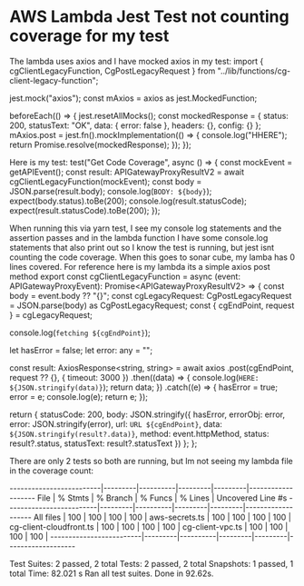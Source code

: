 
# AWS Lambda Jest Test not counting coverage for my test

The lambda uses axios and I have mocked axios in my test:
import { cgClientLegacyFunction, CgPostLegacyRequest } from "../lib/functions/cg-client-legacy-function";

jest.mock("axios");
const mAxios = axios as jest.MockedFunction<typeof axios>;

beforeEach(() => {
  jest.resetAllMocks();
  const mockedResponse = {
    status: 200,
    statusText: "OK",
    data: { error: false },
    headers: {},
    config: {}
  };
  mAxios.post = jest.fn().mockImplementation(() => {
    console.log("HHERE");
    return Promise.resolve(mockedResponse);
  });
});

Here is my test:
test("Get Code Coverage", async () => {
  const mockEvent = getAPIEvent();
  const result: APIGatewayProxyResultV2<any> = await cgClientLegacyFunction(mockEvent);
  const body = JSON.parse(result.body);
  console.log(`BODY: ${body}`);
  expect(body.status).toBe(200);
  console.log(result.statusCode);
  expect(result.statusCode).toBe(200);
});


When running this via yarn test, I see my console log statements and the assertion passes and in the lambda function I have some console.log statements that also print out so I know the test is running, but jest isnt counting the code coverage.  When this goes to sonar cube, my lamba has 0 lines covered.
For reference here is my lambda its a simple axios post method
export const cgClientLegacyFunction = async (event: APIGatewayProxyEvent): Promise<APIGatewayProxyResultV2<any>> => {
  const body = event.body ?? "{}";
  const cgLegacyRequest: CgPostLegacyRequest = JSON.parse(body) as CgPostLegacyRequest;
  const { cgEndPoint, request } = cgLegacyRequest;

  console.log(`fetching ${cgEndPoint}`);

  let hasError = false;
  let error: any = "";

  const result: AxiosResponse<string, string> = await axios
    .post(cgEndPoint, request ?? {}, { timeout: 3000 })
    .then((data) => {
      console.log(`HERE: ${JSON.stringify(data)}`);
      return data;
    })
    .catch((e) => {
      hasError = true;
      error = e;
      console.log(e);
      return e;
    });

  return {
    statusCode: 200,
    body: JSON.stringify({
      hasError,
      errorObj: error,
      error: JSON.stringify(error),
      url: `URL ${cgEndPoint}`,
      data: `${JSON.stringify(result?.data)}`,
      method: event.httpMethod,
      status: result?.status,
      statusText: result?.statusText
    })
  };
};

There are only 2 tests so both are running, but Im not seeing my lambda file in the coverage count:

-------------------------|---------|----------|---------|---------|-------------------
File                     | % Stmts | % Branch | % Funcs | % Lines | Uncovered Line #s
-------------------------|---------|----------|---------|---------|-------------------
All files                |     100 |      100 |     100 |     100 |
 aws-secrets.ts          |     100 |      100 |     100 |     100 |
 cg-client-cloudfront.ts |     100 |      100 |     100 |     100 |
 cg-client-vpc.ts        |     100 |      100 |     100 |     100 |
-------------------------|---------|----------|---------|---------|-------------------

Test Suites: 2 passed, 2 total
Tests:       2 passed, 2 total
Snapshots:   1 passed, 1 total
Time:        82.021 s
Ran all test suites.
Done in 92.62s.


        